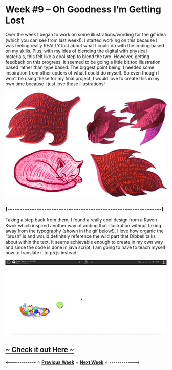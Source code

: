 # Week #9 – Oh Goodness I’m Getting Lost
Over the week I began to work on some illustrations/wording for the gif idea (which you can see from last week!). I started working on this because I was feeling really REALLY lost about what I could do with the coding based on my skills. Plus, with my idea of blending the digital with physical materials, this felt like a cool step to blend the two. However, getting feedback on this progress, it seemed to be going a little bit too illustration based rather than type based. The biggest point being, I needed some inspiration from other coders of what I could do myself. So even though I won’t be using these for my final project, I would love to create this in my own time because I just love these illustrations! 

<img src="illustrations.png">

### (---------------------------------------------------------------) ###

Taking a step back from them, I found a really cool design from a Raven Kwok which inspired another way of adding that illustration without taking away from the typography (shown in the gif below!). I love how organic the “brush” is and would definitely reference the wild part that Dibbell talks about within the text. It seems achievable enough to create in my own way and since the code is done in java script, I am going to have to teach myself how to translate it to p5.js instead!

<img src="inspobrush.gif">

## [~ Check it out Here ~](https://www.openprocessing.org/sketch/143842)


<------------ :star: [**Previous Week**](https://astlcreations.github.io/codewords-codes-words/SKO/Major%20Project/Week%2008/) :star: [**Next Week**](https://astlcreations.github.io/codewords-codes-words/SKO/Major%20Project/Week%20010/) :star: ------------>

